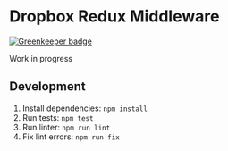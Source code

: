 # Dropbox Redux Middleware

[![Greenkeeper badge](https://badges.greenkeeper.io/captbaritone/redux-dropbox-middleware.svg)](https://greenkeeper.io/)

Work in progress

## Development

1. Install dependencies: `npm install`
2. Run tests: `npm test`
3. Run linter: `npm run lint`
4. Fix lint errors: `npm run fix`
